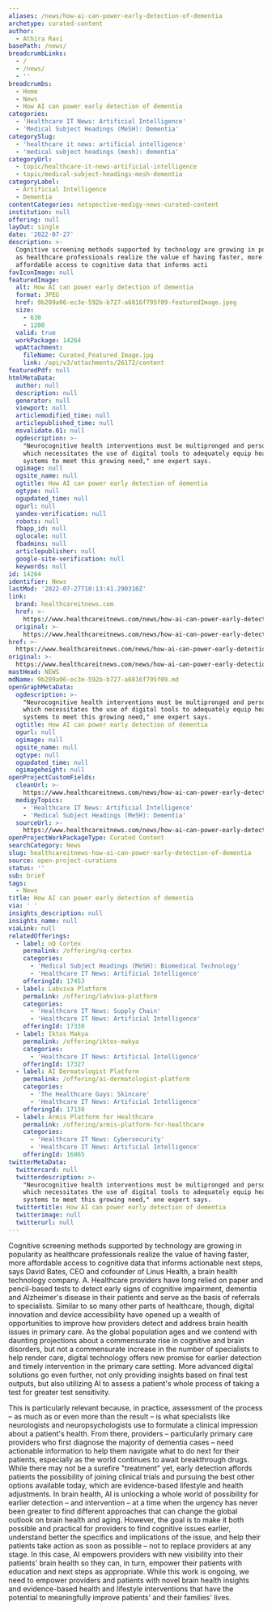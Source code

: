 ```yaml
---
aliases: /news/how-ai-can-power-early-detection-of-dementia
archetype: curated-content
author:
  - Athira Ravi
basePath: /news/
breadcrumbLinks:
  - /
  - /news/
  - ''
breadcrumbs:
  - Home
  - News
  - How AI can power early detection of dementia
categories:
  - 'Healthcare IT News: Artificial Intelligence'
  - 'Medical Subject Headings (MeSH): Dementia'
categorySlug:
  - 'healthcare it news: artificial intelligence'
  - 'medical subject headings (mesh): dementia'
categoryUrl:
  - topic/healthcare-it-news-artificial-intelligence
  - topic/medical-subject-headings-mesh-dementia
categoryLabel:
  - Artificial Intelligence
  - Dementia
contentCategories: netspective-medigy-news-curated-content
institution: null
offering: null
layOut: single
date: '2022-07-27'
description: >-
  Cognitive screening methods supported by technology are growing in popularity
  as healthcare professionals realize the value of having faster, more
  affordable access to cognitive data that informs acti
favIconImage: null
featuredImage:
  alt: How AI can power early detection of dementia
  format: JPEG
  href: 9b209a06-ec3e-592b-b727-a6816f795f09-featuredImage.jpeg
  size:
    - 630
    - 1200
  valid: true
  workPackage: 14264
  wpAttachment:
    fileName: Curated_Featured_Image.jpg
    link: /api/v3/attachments/26172/content
featuredPdf: null
htmlMetaData:
  author: null
  description: null
  generator: null
  viewport: null
  articlemodified_time: null
  articlepublished_time: null
  msvalidate.01: null
  ogdescription: >-
    "Neurocognitive health interventions must be multipronged and personal,
    which necessitates the use of digital tools to adequately equip health
    systems to meet this growing need," one expert says.
  ogimage: null
  ogsite_name: null
  ogtitle: How AI can power early detection of dementia
  ogtype: null
  ogupdated_time: null
  ogurl: null
  yandex-verification: null
  robots: null
  fbapp_id: null
  oglocale: null
  fbadmins: null
  articlepublisher: null
  google-site-verification: null
  keywords: null
id: 14264
identifier: News
lastMod: '2022-07-27T10:13:41.290310Z'
link:
  brand: healthcareitnews.com
  href: >-
    https://www.healthcareitnews.com/news/how-ai-can-power-early-detection-dementia
  original: >-
    https://www.healthcareitnews.com/news/how-ai-can-power-early-detection-dementia
href: >-
  https://www.healthcareitnews.com/news/how-ai-can-power-early-detection-dementia
original: >-
  https://www.healthcareitnews.com/news/how-ai-can-power-early-detection-dementia
mastHead: NEWS
mdName: 9b209a06-ec3e-592b-b727-a6816f795f09.md
openGraphMetaData:
  ogdescription: >-
    "Neurocognitive health interventions must be multipronged and personal,
    which necessitates the use of digital tools to adequately equip health
    systems to meet this growing need," one expert says.
  ogtitle: How AI can power early detection of dementia
  ogurl: null
  ogimage: null
  ogsite_name: null
  ogtype: null
  ogupdated_time: null
  ogimageheight: null
openProjectCustomFields:
  cleanUrl: >-
    https://www.healthcareitnews.com/news/how-ai-can-power-early-detection-dementia
  medigyTopics:
    - 'Healthcare IT News: Artificial Intelligence'
    - 'Medical Subject Headings (MeSH): Dementia'
  sourceUrl: >-
    https://www.healthcareitnews.com/news/how-ai-can-power-early-detection-dementia
openProjectWorkPackageType: Curated Content
searchCategory: News
slug: healthcareitnews-how-ai-can-power-early-detection-of-dementia
source: open-project-curations
status: ''
sub: brief
tags:
  - News
title: How AI can power early detection of dementia
via: ' '
insights_description: null
insights_name: null
viaLink: null
relatedOfferings:
  - label: nQ Cortex
    permalink: /offering/nq-cortex
    categories:
      - 'Medical Subject Headings (MeSH): Biomedical Technology'
      - 'Healthcare IT News: Artificial Intelligence'
    offeringId: 17453
  - label: Labviva Platform
    permalink: /offering/labviva-platform
    categories:
      - 'Healthcare IT News: Supply Chain'
      - 'Healthcare IT News: Artificial Intelligence'
    offeringId: 17330
  - label: Iktos Makya
    permalink: /offering/iktos-makya
    categories:
      - 'Healthcare IT News: Artificial Intelligence'
    offeringId: 17327
  - label: AI Dermatologist Platform
    permalink: /offering/ai-dermatologist-platform
    categories:
      - 'The Healthcare Guys: Skincare'
      - 'Healthcare IT News: Artificial Intelligence'
    offeringId: 17130
  - label: Armis Platform for Healthcare
    permalink: /offering/armis-platform-for-healthcare
    categories:
      - 'Healthcare IT News: Cybersecurity'
      - 'Healthcare IT News: Artificial Intelligence'
    offeringId: 16865
twitterMetaData:
  twittercard: null
  twitterdescription: >-
    "Neurocognitive health interventions must be multipronged and personal,
    which necessitates the use of digital tools to adequately equip health
    systems to meet this growing need," one expert says.
  twittertitle: How AI can power early detection of dementia
  twitterimage: null
  twitterurl: null
---
```

<p>Cognitive screening methods supported by technology are growing in popularity as healthcare professionals realize the value of having faster, more affordable access to cognitive data that informs actionable next steps, says David Bates, CEO and cofounder of Linus Health, a brain health technology company.
A. Healthcare providers have long relied on paper and pencil-based tests to detect early signs of cognitive impairment, dementia and Alzheimer's disease in their patients and serve as the basis of referrals to specialists.
Similar to so many other parts of healthcare, though, digital innovation and device accessibility have opened up a wealth of opportunities to improve how providers detect and address brain health issues in primary care.
As the global population ages and we contend with daunting projections about a commensurate rise in cognitive and brain disorders, but not a commensurate increase in the number of specialists to help render care, digital technology offers new promise for earlier detection and timely intervention in the primary care setting.
More advanced digital solutions go even further, not only providing insights based on final test outputs, but also utilizing AI to assess a patient's whole process of taking a test for greater test sensitivity.</p><p>This is particularly relevant because, in practice, assessment of the process – as much as or even more than the result – is what specialists like neurologists and neuropsychologists use to formulate a clinical impression about a patient's health.
From there, providers – particularly primary care providers who first diagnose the majority of dementia cases – need actionable information to help them navigate what to do next for their patients, especially as the world continues to await breakthrough drugs.
While there may not be a surefire "treatment" yet, early detection affords patients the possibility of joining clinical trials and pursuing the best other options available today, which are evidence-based lifestyle and health adjustments.
In brain health, AI is unlocking a whole world of possibility for earlier detection – and intervention – at a time when the urgency has never been greater to find different approaches that can change the global outlook on brain health and aging.
However, the goal is to make it both possible and practical for providers to find cognitive issues earlier, understand better the specifics and implications of the issue, and help their patients take action as soon as possible – not to replace providers at any stage.
In this case, AI empowers providers with new visibility into their patients' brain health so they can, in turn, empower their patients with education and next steps as appropriate.
While this work is ongoing, we need to empower providers and patients with novel brain health insights and evidence-based health and lifestyle interventions that have the potential to meaningfully improve patients' and their families' lives.</p>